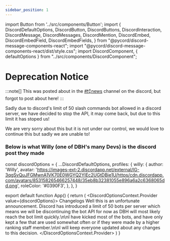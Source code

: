 ```yaml
---
sidebar_position: 1
---
```


import Button from '../src/components/Button';
import { DiscordDefaultOptions, DiscordButton, DiscordButtons, DiscordInteraction, DiscordMessage, DiscordMessages, DiscordMention, DiscordEmbed, DiscordEmbedField, DiscordEmbedFields, } from "@pycord/discord-message-components-react";
import "@pycord/discord-message-components-react/dist/style.css";
import DiscordComponent, { defaultOptions } from "../src/components/DiscordComponent";

# Deprecation Notice

:::note[]
This was posted about in the [<DiscordMention>#❗╏news</DiscordMention>](https://discord.com/channels/639477525927690240/898050443446464532/1200591997128409178) channel on the discord, but forgot to post about here!
:::

Sadly due to discord's limit of 50 slash commands bot allowed in a discord server, we have decided to stop the API, it may come back, but due to this limit it has stoped us!

We are very sorry about this but it is not under our control, we would love to continue this but sadly we are unable to!

### Below is what <DiscordMention>Willy</DiscordMention> (one of DBH's many Devs) is the discord post they made

const discordOptions = {
 ...DiscordDefaultOptions,
 profiles: {
  willy: {
   author: 'Willy',
   avatar: '<https://images-ext-2.discordapp.net/external/lG-3qgSvQuJFGMwnA1VK70E0WGYQ2YIEc2UGtDBie1U/https/cdn.discordapp.com/avatars/853158265466257448/35eb8b32381055e896a6a2c6368065dd.png>',
   roleColor: '#0390F3',
  },
 },
}

export default function App() {
 return (
  <DiscordOptionsContext.Provider value={discordOptions}>
   <DiscordMessages>
    <DiscordMessage profile="willy">
     <DiscordMention>Changelogs</DiscordMention>
          Well this is an unfortunate announcement. Discord has introduced a limit of 50 bots per server which means we will be discontinuing the bot API for now as DBH will most likely reach the bot limit quickly.\n\nI have kicked most of the bots, and have only kept a few that are used somewhat often or if they were made by a higher ranking staff member.\n\nI will keep everyone updated about any changes to this decision.
    </DiscordMessage>
   </DiscordMessages>
  </DiscordOptionsContext.Provider>
 )
}
